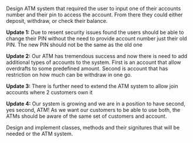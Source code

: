 Design ATM system that required the user to input one of their accounts number
and their pin to access the account. From there they could either deposit,
withdraw, or check their balance.

**Update 1:** Due to resent security issues found the users should be able to
change their PIN without the need to provide account number just their old PIN.
The new PIN should not be the same as the old one

**Update 2:** Our ATM has tremendous success and now there is need to add
additional types of accounts to the system. First is an account that allow
overdrafts to some predefined amount. Second is account that has restriction on
how much can be withdraw in one go.

**Update 3:** There is further need to extend the ATM system to allow join
accounts where 2 customers own it

**Update 4:** Our system is growing and we are in a position to have second, yes
second, ATM! As we want our customers to be able to use both, the ATMs should be
aware of the same set of customers and account.

Design and implement classes, methods and their signitures that will be needed
or the ATM system.
